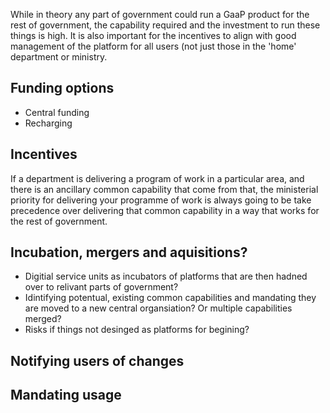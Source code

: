 <!-- TITLE: Governence, operations and funding -->
<!-- SUBTITLE: A quick summary of Governence -->

While in theory any part of government could run a GaaP product for the rest of government, the capability required and the investment to run these things is high. It is also important for the incentives to align with good management of the platform for all users (not just those in the 'home' department or ministry.

## Funding options

* Central funding
* Recharging

## Incentives

If a department is delivering a program of work in a particular area, and there is an ancillary common capability that come from that, the ministerial priority for delivering your programme of work is always going to be take precedence over delivering that common capability in a way that works for the rest of government.

## Incubation, mergers and aquisitions?

* Digitial service units as incubators of platforms that are then hadned over to relivant parts of government?
* Idintifying potentual, existing common capabilities and mandating they are moved to a new central organsiation? Or multiple capabilities merged?
* Risks if things not desinged as platforms for begining?


## Notifying users of changes

## Mandating usage